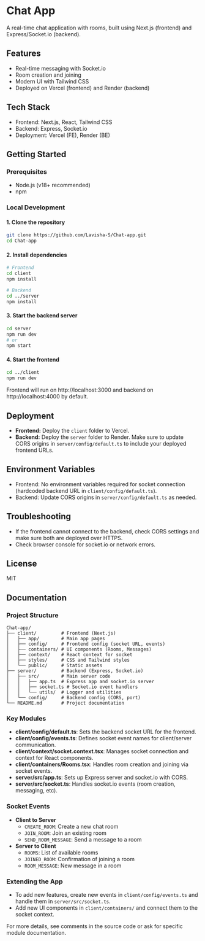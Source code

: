 # Chat App

A real-time chat application with rooms, built using Next.js (frontend) and Express/Socket.io (backend).

## Features
- Real-time messaging with Socket.io
- Room creation and joining
- Modern UI with Tailwind CSS
- Deployed on Vercel (frontend) and Render (backend)

## Tech Stack
- Frontend: Next.js, React, Tailwind CSS
- Backend: Express, Socket.io
- Deployment: Vercel (FE), Render (BE)

## Getting Started

### Prerequisites
- Node.js (v18+ recommended)
- npm

### Local Development

#### 1. Clone the repository
```bash
git clone https://github.com/Lavisha-S/Chat-app.git
cd Chat-app
```

#### 2. Install dependencies
```bash
# Frontend
cd client
npm install

# Backend
cd ../server
npm install
```

#### 3. Start the backend server
```bash
cd server
npm run dev
# or
npm start
```

#### 4. Start the frontend
```bash
cd ../client
npm run dev
```

Frontend will run on http://localhost:3000 and backend on http://localhost:4000 by default.

## Deployment

- **Frontend:** Deploy the `client` folder to Vercel.
- **Backend:** Deploy the `server` folder to Render. Make sure to update CORS origins in `server/config/default.ts` to include your deployed frontend URLs.

## Environment Variables

- Frontend: No environment variables required for socket connection (hardcoded backend URL in `client/config/default.ts`).
- Backend: Update CORS origins in `server/config/default.ts` as needed.

## Troubleshooting
- If the frontend cannot connect to the backend, check CORS settings and make sure both are deployed over HTTPS.
- Check browser console for socket.io or network errors.

## License
MIT

## Documentation

### Project Structure

```
Chat-app/
├── client/         # Frontend (Next.js)
│   ├── app/        # Main app pages
│   ├── config/     # Frontend config (socket URL, events)
│   ├── containers/ # UI components (Rooms, Messages)
│   ├── context/    # React context for socket
│   ├── styles/     # CSS and Tailwind styles
│   └── public/     # Static assets
├── server/         # Backend (Express, Socket.io)
│   ├── src/        # Main server code
│   │   ├── app.ts  # Express app and socket.io server
│   │   ├── socket.ts # Socket.io event handlers
│   │   └── utils/  # Logger and utilities
│   └── config/     # Backend config (CORS, port)
└── README.md       # Project documentation
```

### Key Modules

- **client/config/default.ts**: Sets the backend socket URL for the frontend.
- **client/config/events.ts**: Defines socket event names for client/server communication.
- **client/context/socket.context.tsx**: Manages socket connection and context for React components.
- **client/containers/Rooms.tsx**: Handles room creation and joining via socket events.
- **server/src/app.ts**: Sets up Express server and socket.io with CORS.
- **server/src/socket.ts**: Handles socket.io events (room creation, messaging, etc).

### Socket Events

- **Client to Server**
	- `CREATE_ROOM`: Create a new chat room
	- `JOIN_ROOM`: Join an existing room
	- `SEND_ROOM_MESSAGE`: Send a message to a room
- **Server to Client**
	- `ROOMS`: List of available rooms
	- `JOINED_ROOM`: Confirmation of joining a room
	- `ROOM_MESSAGE`: New message in a room

### Extending the App

- To add new features, create new events in `client/config/events.ts` and handle them in `server/src/socket.ts`.
- Add new UI components in `client/containers/` and connect them to the socket context.

For more details, see comments in the source code or ask for specific module documentation.
